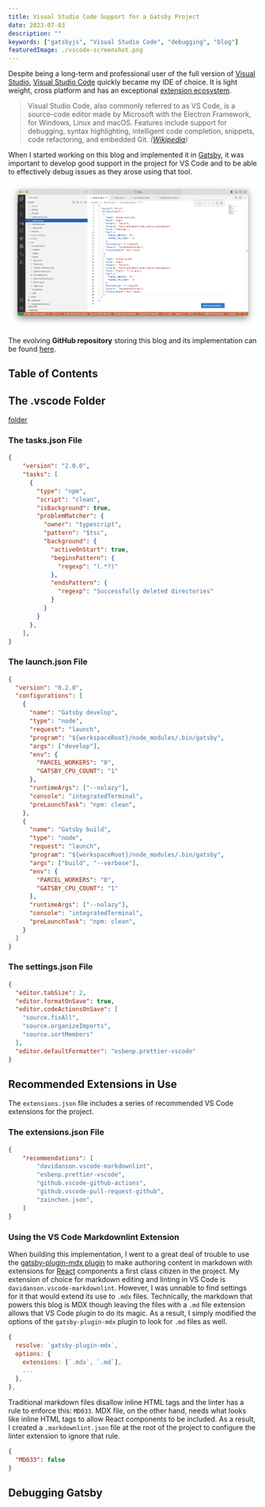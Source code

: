```yaml
---
title: Visual Studio Code Support for a Gatsby Project
date: 2023-07-03
description: ""
keywords: ["gatsbyjs", "Visual Studio Code", "debugging", "blog"]
featuredImage: ./vscode-screenshot.png
---
```


Despite being a long-term and professional user of the full version of
[Visual Studio](https://visualstudio.microsoft.com/),
[Visual Studio Code](https://code.visualstudio.com/) quickly became my IDE
of choice. It is light weight, cross platform and has an exceptional
[extension ecosystem](https://marketplace.visualstudio.com/VSCode).

> Visual Studio Code, also commonly referred to as VS Code, is a source-code
> editor made by Microsoft with the Electron Framework, for Windows, Linux and macOS.
> Features include support for debugging, syntax highlighting, intelligent code
> completion, snippets, code refactoring, and embedded Git.
> _([Wikipedia](https://en.wikipedia.org/wiki/Visual_Studio_Code))_

When I started working on this blog and implemented it in [Gatsby](https://www.gatsbyjs.com/),
it was important to develop good support in the project for VS Code and to
be able to effectively debug issues as they arose using that tool.

![Visual Studio Code Screenshot](./vscode-screenshot.png)

The evolving **GitHub repository** storing this blog and its implementation can be
found [here](https://github.com/jpfulton/blog).

## Table of Contents

## The .vscode Folder

[folder](https://github.com/jpfulton/blog/tree/main/.vscode)

### The tasks.json File

```json:title=tasks.json {numberLines: true}
{
    "version": "2.0.0",
    "tasks": [
      {
        "type": "npm",
        "script": "clean",
        "isBackground": true,
        "problemMatcher": {
          "owner": "typescript",
          "pattern": "$tsc",
          "background": {
            "activeOnStart": true,
            "beginsPattern": {
              "regexp": "(.*?)"
            },
            "endsPattern": {
              "regexp": "Successfully deleted directories"
            }
          }
        }
      },
    ],
}
```

### The launch.json File

```json:title=launch.json {numberLines: true}
{
  "version": "0.2.0",
  "configurations": [
    {
      "name": "Gatsby develop",
      "type": "node",
      "request": "launch",
      "program": "${workspaceRoot}/node_modules/.bin/gatsby",
      "args": ["develop"],
      "env": {
        "PARCEL_WORKERS": "0",
        "GATSBY_CPU_COUNT": "1"
      },
      "runtimeArgs": ["--nolazy"],
      "console": "integratedTerminal",
      "preLaunchTask": "npm: clean",
    },
    {
      "name": "Gatsby build",
      "type": "node",
      "request": "launch",
      "program": "${workspaceRoot}/node_modules/.bin/gatsby",
      "args": ["build", "--verbose"],
      "env": {
        "PARCEL_WORKERS": "0",
        "GATSBY_CPU_COUNT": "1"
      },
      "runtimeArgs": ["--nolazy"],
      "console": "integratedTerminal",
      "preLaunchTask": "npm: clean",
    }
  ]
}
```

### The settings.json File

```json:title=settings.json {numberLines: true}
{
  "editor.tabSize": 2,
  "editor.formatOnSave": true,
  "editor.codeActionsOnSave": [
    "source.fixAll",
    "source.organizeImports",
    "source.sortMembers"
  ],
  "editor.defaultFormatter": "esbenp.prettier-vscode"
}
```

## Recommended Extensions in Use

The `extensions.json` file includes a series of recommended VS Code extensions
for the project.

### The extensions.json File

```json:title=extensions.json {numberLines: true}
{
    "recommendations": [
        "davidanson.vscode-markdownlint",
        "esbenp.prettier-vscode",
        "github.vscode-github-actions",
        "github.vscode-pull-request-github",
        "zainchen.json",
    ]
}
```

### Using the VS Code Markdownlint Extension

When building this implementation, I went to a great deal of trouble to use the
[gatsby-plugin-mdx plugin](https://github.com/gatsbyjs/gatsby/tree/master/packages/gatsby-plugin-mdx)
to make authoring content in markdown with extensions for
[React](https://react.dev/) components
a first class citizen in the project. My extension of choice for markdown editing
and linting in VS Code is `davidanson.vscode-markdownlint`. However, I was unnable
to find settings for it that would extend its use to `.mdx` files. Technically, the
markdown that powers this blog is MDX though leaving the files with a `.md` file
extension allows that VS Code plugin to do its magic. As a result, I simply modified
the options of the `gatsby-plugin-mdx` plugin to look for `.md` files as well.

```javascript:title=gatsby-config.js {4}{numberLines: true}
{
  resolve: `gatsby-plugin-mdx`,
  options: {
    extensions: [`.mdx`, `.md`],
    ...
  },
},
```

Traditional markdown files disallow inline HTML tags and the linter has a rule
to enforce this: `MD033`. MDX file, on the other hand, needs what looks like
inline HTML tags to allow React components to be included. As a result, I
created a `.markdownlint.json` file at the root of the project to configure
the linter extension to ignore that rule.

```json:title=.markdownlint.json {numberLines: true}
{
  "MD033": false
}
```

## Debugging Gatsby
